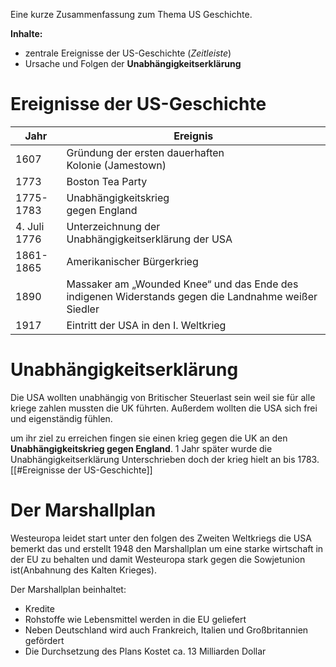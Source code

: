 Eine kurze Zusammenfassung zum Thema US Geschichte.

**Inhalte:**
- zentrale Ereignisse der US-Geschichte (*Zeitleiste*)
- Ursache und Folgen der **Unabhängigkeitserklärung**

# Ereignisse der US-Geschichte

| Jahr         | Ereignis                                                                                             |
| ------------ | ---------------------------------------------------------------------------------------------------- |
| 1607         | Gründung der ersten dauerhaften<br>Kolonie (Jamestown)                                               |
| 1773         | Boston Tea Party                                                                                     |
| 1775-1783    | Unabhängigkeitskrieg<br>gegen England                                                                |
| 4. Juli 1776 | Unterzeichnung der<br>Unabhängigkeitserklärung der USA                                               |
| 1861-1865    | Amerikanischer Bürgerkrieg                                                                           |
| 1890         | Massaker am „Wounded Knee“ und das Ende des indigenen Widerstands gegen die Landnahme weißer Siedler |
| 1917         | Eintritt der USA in den I. Weltkrieg                                                                 |
# Unabhängigkeitserklärung
Die USA wollten unabhängig von Britischer Steuerlast sein weil sie für alle kriege zahlen mussten die UK führten. Außerdem wollten die USA sich frei und eigenständig fühlen.

um ihr ziel zu erreichen fingen sie einen krieg gegen die UK an den  **Unabhängigkeitskrieg gegen England**. 1 Jahr später wurde die Unabhängigkeitserklärung Unterschrieben doch der krieg hielt an bis 1783. [[#Ereignisse der US-Geschichte]]  

# Der Marshallplan
Westeuropa leidet start unter den folgen des Zweiten Weltkriegs die USA bemerkt das und erstellt 1948 den Marshallplan um eine starke wirtschaft in der EU zu behalten und damit Westeuropa stark gegen die Sowjetunion ist(Anbahnung des Kalten Krieges).

Der Marshallplan beinhaltet:
- Kredite
- Rohstoffe wie Lebensmittel werden in die EU geliefert
- Neben Deutschland wird auch Frankreich, Italien und Großbritannien gefördert
- Die Durchsetzung des Plans Kostet ca. 13 Milliarden Dollar